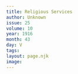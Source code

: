 ```yaml
---
title: Religious Services
author: Unknown
issue: 25
volume: 10
year: 1916
month: 43
day: V
tags:
layout: page.njk
image:
---
```





